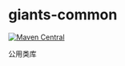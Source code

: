 # giants-common
[![Maven Central](https://maven-badges.herokuapp.com/maven-central/com.github.vencent-lu/giants-common/badge.svg)](https://maven-badges.herokuapp.com/maven-central/com.github.vencent-lu/giants-common)

公用类库
